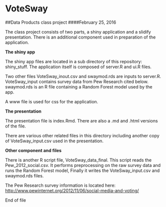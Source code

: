 # VoteSway
##Data Products class project
####February 25, 2016

The class project consists of two parts, a shiny application and a slidify presentation.  There is an additional component used in preparation of the application.

**The shiny app**

The shiny app files are located in a sub directory of this repository: shiny_stuff.  The application itself is composed of server.R and ui.R files.

Two other files VoteSway_inout.csv and swaymod.rds are inputs to server.R.  VoteSway_input contains survey data from Pew Research cited below.  swaymod.rds is an R file containing a Random Forest model used by the app.

A www file is used for css for the application.

**The presentation**

The presentation file is index.Rmd.  There are also a .md and .html versions of the file.

There are various other related files in this directory including another copy of VoteSway_input.csv used in the presentation.

**Other component and files**

There is another R script file, VoteSway_data_final.  This script reads the Pew_2012_social.csv.  It performs preprocessing on the raw survey data and runs the Random Forest model,  Finally it writes the VoteSway_input.csv and swaymod.rds files.

The Pew Research survey information is located here: http://www.pewinternet.org/2012/11/06/social-media-and-voting/


End of file